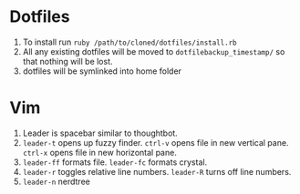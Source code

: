 Dotfiles
========

1. To install run `ruby /path/to/cloned/dotfiles/install.rb`
1. All any existing dotfiles will be moved to `dotfilebackup_timestamp/` so that nothing will be lost.
1. dotfiles will be symlinked into home folder

Vim
===

1. Leader is spacebar similar to thoughtbot.
1. `leader-t` opens up fuzzy finder. `ctrl-v` opens file in new vertical pane. `ctrl-x` opens file in new horizontal pane.
1. `leader-ff` formats file. `leader-fc` formats crystal.
1. `leader-r` toggles relative line numbers. `leader-R` turns off line numbers.
1. `leader-n` nerdtree
